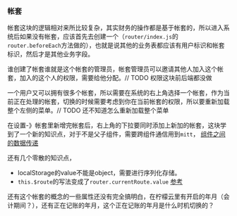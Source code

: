 ### 帐套
帐套这块的逻辑相对来所比较复杂，其实财务的操作都是基于帐套的，所以进入系统后如果没有帐套，应该首先去创建一个（`router/index.js`的`router.beforeEach`方法做的），也就是说其他的业务表都应该有用户标识和帐套标识，然后才是其他业务字段。

谁创建了帐套谁就是这个帐套的管理员，帐套管理员可以邀请其他人加入这个帐套，加入的这个人的权限，需要给他分配。// TODO 权限这块前后端都没做

一个用户又可以拥有很多个帐套，所以需要在系统的右上角选择一个帐套，作为当前正在处理的帐套，切换的时候需要考虑到你在当前帐套的权限，所以要重新加载整个左侧的菜单。// TODO 还不知道怎么重新加载整个菜单

在设置-》帐套里新增完帐套后，右上角的下拉要同时添加上新加的帐套，这块学到了一个新的知识点，对于不是父子组件，需要跨组件通信用到`mitt`，
[组件之间的数据传递](https://juejin.cn/post/7037013050804682788)

还有几个零散的知识点，
* localStorage的value不能是object，需要进行序列化存储。
* `this.$route`的写法变成了`router.currentRoute.value` [参考](https://blog.csdn.net/Leslie_hxd/article/details/120777183)

还有这个帐套的概念的一些属性还没有完全搞明白，在柠檬云里有开启的年月（会计期间？），还有正在记账的年月，这个正在记账的年月是什么时机切换的？